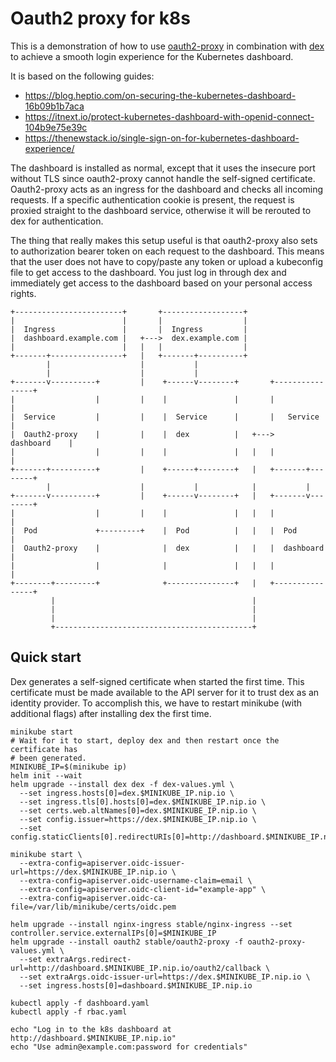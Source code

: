 # Oauth2 proxy for k8s

This is a demonstration of how to use [oauth2-proxy](https://github.com/pusher/oauth2_proxy) in combination with [dex](https://github.com/dexidp/dex) to achieve a smooth login experience for the Kubernetes dashboard.

It is based on the following guides:

- https://blog.heptio.com/on-securing-the-kubernetes-dashboard-16b09b1b7aca
- https://itnext.io/protect-kubernetes-dashboard-with-openid-connect-104b9e75e39c
- https://thenewstack.io/single-sign-on-for-kubernetes-dashboard-experience/

The dashboard is installed as normal, except that it uses the insecure port without TLS since oauth2-proxy cannot handle the self-signed certificate.
Oauth2-proxy acts as an ingress for the dashboard and checks all incoming requests.
If a specific authentication cookie is present, the request is proxied straight to the dashboard service, otherwise it will be rerouted to dex for authentication.

The thing that really makes this setup useful is that oauth2-proxy also sets to authorization bearer token on each request to the dashboard.
This means that the user does not have to copy/paste any token or upload a kubeconfig file to get access to the dashboard.
You just log in through dex and immediately get access to the dashboard based on your personal access rights.

```
+------------------------+       +------------------+
|                        |       |                  |
|  Ingress               |       |  Ingress         |
|  dashboard.example.com |   +--->  dex.example.com |
|                        |   |   |                  |
+-------+----------------+   |   +-------+----------+
        |                    |           |
        |                    |           |
+-------v----------+         |    +------v--------+       +----------------+
|                  |         |    |               |       |                |
|  Service         |         |    |  Service      |       |   Service      |
|  Oauth2-proxy    |         |    |  dex          |   +--->   dashboard    |
|                  |         |    |               |   |   |                |
+-------+----------+         |    +------+--------+   |   +-------+--------+
        |                    |           |            |           |
+-------v----------+         |    +------v--------+   |   +-------v--------+
|                  |         |    |               |   |   |                |
|  Pod             +---------+    |  Pod          |   |   |  Pod           |
|  Oauth2-proxy    |              |  dex          |   |   |  dashboard     |
|                  |              |               |   |   |                |
+--------+---------+              +---------------+   |   +----------------+
         |                                            |
         |                                            |
         |                                            |
         +--------------------------------------------+
```

## Quick start

Dex generates a self-signed certificate when started the first time.
This certificate must be made available to the API server for it to trust dex as an identity provider.
To accomplish this, we have to restart minikube (with additional flags) after installing dex the first time.

```
minikube start
# Wait for it to start, deploy dex and then restart once the certificate has
# been generated.
MINIKUBE_IP=$(minikube ip)
helm init --wait
helm upgrade --install dex dex -f dex-values.yml \
  --set ingress.hosts[0]=dex.$MINIKUBE_IP.nip.io \
  --set ingress.tls[0].hosts[0]=dex.$MINIKUBE_IP.nip.io \
  --set certs.web.altNames[0]=dex.$MINIKUBE_IP.nip.io \
  --set config.issuer=https://dex.$MINIKUBE_IP.nip.io \
  --set config.staticClients[0].redirectURIs[0]=http://dashboard.$MINIKUBE_IP.nip.io/oauth2/callback

minikube start \
  --extra-config=apiserver.oidc-issuer-url=https://dex.$MINIKUBE_IP.nip.io \
  --extra-config=apiserver.oidc-username-claim=email \
  --extra-config=apiserver.oidc-client-id="example-app" \
  --extra-config=apiserver.oidc-ca-file=/var/lib/minikube/certs/oidc.pem

helm upgrade --install nginx-ingress stable/nginx-ingress --set controller.service.externalIPs[0]=$MINIKUBE_IP
helm upgrade --install oauth2 stable/oauth2-proxy -f oauth2-proxy-values.yml \
  --set extraArgs.redirect-url=http://dashboard.$MINIKUBE_IP.nip.io/oauth2/callback \
  --set extraArgs.oidc-issuer-url=https://dex.$MINIKUBE_IP.nip.io \
  --set ingress.hosts[0]=dashboard.$MINIKUBE_IP.nip.io

kubectl apply -f dashboard.yaml
kubectl apply -f rbac.yaml

echo "Log in to the k8s dashboard at http://dashboard.$MINIKUBE_IP.nip.io"
echo "Use admin@example.com:password for credentials"
```
